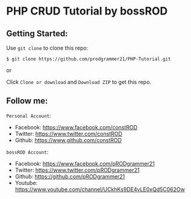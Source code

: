 # PHP CRUD Tutorial by bossROD

## Getting Started:

Use `git clone` to clone this repo:
```console
$ git clone https://github.com/prodgrammer21/PHP-Tutorial.git
```
or

Click `Clone or download` and `Download ZIP` to get this repo.

## Follow me:
`Personal Account`: 
- Facebook: https://www.facebook.com/constROD
- Twitter: https://www.twitter.com/constROD
- Github: https://www.github.com/constROD

`bossROD Account`:
- Facebook: https://www.facebook.com/pRODgrammer21
- Twitter: https://www.twitter.com/pRODgrammer21
- Github: https://github.com/pRODgrammer21
- Youtube: https://www.youtube.com/channel/UCkhKs9DE4vLE0xQd5C062Ow
